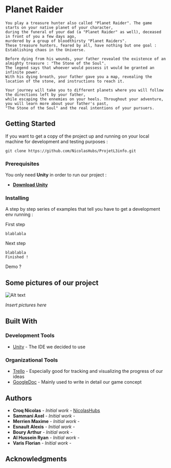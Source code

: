 # Planet Raider

	You play a treasure hunter also called "Planet Raider". The game starts on your native planet of your character, 
	during the funeral of your dad (a "Planet Raider" as well), deceased in front of you a few days ago, 
	murdered by a group of bloodthirsty "Planet Raiders".
	These treasure hunters, feared by all, have nothing but one goal : Establishing chaos in the Universe.

	Before dying from his wounds, your father revealed the existence of an almighty treasure : "The Stone of the Soul". 
	The legend says that whoever would possess it would be granted an infinite power. 
	With his dying breath, your father gave you a map, revealing the location of the stone, and instructions to reach it.
	
	Your journey will take you to different planets where you will follow the directions left by your father, 
	while escaping the ennemies on your heels. Throughout your adventure, you will learn more about your father's past, 
	"The Stone of the Soul" and the real intentions of your pursuers.

## Getting Started

If you want to get a copy of the project up and running on your local machine for development and testing purposes :

```
git clone https://github.com/NicolasHubs/ProjetL3info.git
```

### Prerequisites

You only need **Unity** in order to run our project :

* [**Download Unity**](https://store.unity.com/)

### Installing

A step by step series of examples that tell you have to get a development env running :

First step

```
blablabla
```

Next step

```
blablabla 
Finished !
```

Demo ?

## Some pictures of our project

![Alt text](https://i.ytimg.com/vi/2ErqCaqouTg/maxresdefault.jpg "Its not our game")

*Insert pictures here*

## Built With

### Development Tools

* [Unity](https://unity3d.com/fr) - The IDE we decided to use

### Organizational Tools

* [Trello](https://trello.com/) - Especially good for tracking and visualizing the progress of our ideas
* [GoogleDoc](https://unity3d.com/fr) - Mainly used to write in detail our game concept

## Authors

* **Croq Nicolas** - *Initial work* - [NicolasHubs](https://github.com/NicolasHubs)
* **Sammani Axel** - *Initial work* -
* **Merrien Maxime** - *Initial work* -
* **Esnault Alexis** - *Initial work* -
* **Boury Arthur** - *Initial work* -
* **Al Hussein Ryan** - *Initial work* -
* **Varis Florian** - *Initial work* -

## Acknowledgments


